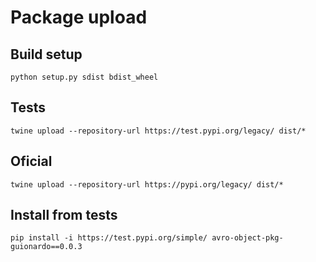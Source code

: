 # Package upload

## Build setup

```
python setup.py sdist bdist_wheel
```

## Tests

```
twine upload --repository-url https://test.pypi.org/legacy/ dist/*
```

## Oficial

```
twine upload --repository-url https://pypi.org/legacy/ dist/*
```

## Install from tests

```
pip install -i https://test.pypi.org/simple/ avro-object-pkg-guionardo==0.0.3
```